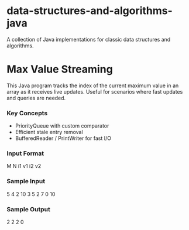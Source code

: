 # data-structures-and-algorithms-java
A collection of Java implementations for classic data structures and algorithms.

# Max Value Streaming

This Java program tracks the index of the current maximum value in an array as it receives live updates. Useful for scenarios where fast updates and queries are needed.

### Key Concepts
- PriorityQueue with custom comparator
- Efficient stale entry removal
- BufferedReader / PrintWriter for fast I/O

### Input Format
M N
i1 v1
i2 v2

### Sample Input
5 4
2 10
3 5
2 7
0 10


### Sample Output
2
2
2
0
